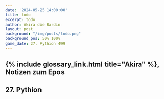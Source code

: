 ```yaml
---
date: '2024-05-25 14:00:00'
title: todo
excerpt: todo
author: Akira die Bardin
layout: post
background: "/img/posts/todo.png"
background_pos: 50% 100%
game_date: 27. Pythion 499
---
```


## {% include glossary_link.html title="Akira" %}, Notizen zum Epos

## 27. Pythion


<!--
Die Amazonen sind mit der Halbinsel Aresia in Verbindung, 
Narsus für viele aresianer ein spielzeug der königin.
-->
